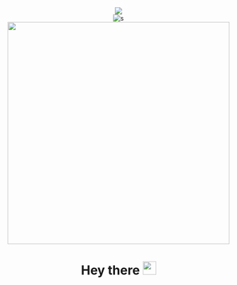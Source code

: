 <div id="header" align="center">
  <a class="header-badge" target="_blank" href="https://www.linkedin.com/in/david-owoniyi">
    <img src="https://img.shields.io/badge/style--5eba00.svg?label=LinkedIn&logo=linkedin&style=social">
  </a>
</div>

<div id="header" align="center">
  <img src="https://komarev.com/ghpvc/?username=DavidOwoniyi&style=flat-square&color=blue" alt="s"/>
</div>

<div id="header" align="center">
  <img src="https://lh3.googleusercontent.com/d/1k3zDlCZXIet6Ktzdl3ZInVGVc924ZNpt" width="500"/>
</div>

<h1 align="center">
  Hey there
  <img src="https://media.giphy.com/media/hvRJCLFzcasrR4ia7z/giphy.gif" width="30px"/>
</h1>
